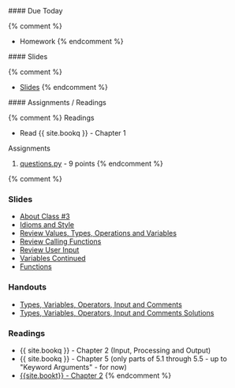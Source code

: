 <article class="due" markdown="block">
#### Due Today

{% comment %}
* Homework
{% endcomment %}

</article>

<article class="slides" markdown="block">
#### Slides

{% comment %}
* [Slides](classes/01/intro.html)
{% endcomment %}

</article>

<article class="assignments" markdown="block">
#### Assignments / Readings		

{% comment %}
Readings

* Read {{ site.bookq }} - Chapter 1

Assignments 

1. [questions.py](homework/hw01/questions.py) - 9 points
{% endcomment %}
</article>
{% comment %}
<a name="class3"></a>

### Slides
* [About Class #3](classes/03/about.html)
* [Idioms and Style](classes/03/idioms-style.html)
* [Review Values, Types, Operations and Variables](classes/03/review.html)
* [Review Calling Functions](classes/03/function-calls.html)
* [Review User Input](classes/03/input-review.html)
* [Variables Continued](classes/03/variables.html)
* [Functions](classes/03/functions.html)

### Handouts
* [Types, Variables, Operators, Input and Comments](resources/handouts/class03/types-variables-operators-comments.pdf)
* [Types, Variables, Operators, Input and Comments Solutions](resources/handouts/class03/types-variables-operators-comments-solutions.pdf)


### Readings
* {{ site.bookq }} - Chapter 2 (Input, Processing and Output)
* {{ site.bookq }} - Chapter 5 (only parts of 5.1 through 5.5 - up to "Keyword Arguments" - for now)
* [{{site.bookt}} - Chapter 2](http://openbookproject.net/thinkcs/python/english3e/variables_expressions_statements.html)
{% endcomment %}
